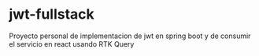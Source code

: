 # jwt-fullstack

Proyecto personal de implementacion de jwt en spring boot y de consumir el servicio en react usando RTK Query